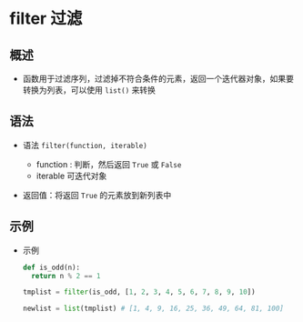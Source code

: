 # filter 过滤

## 概述

+ 函数用于过滤序列，过滤掉不符合条件的元素，返回一个迭代器对象，如果要转换为列表，可以使用 `list()` 来转换

## 语法

+ 语法 `filter(function, iterable)`

  + function : 判断，然后返回 `True` 或 `False`
  + iterable 可迭代对象

+ 返回值：将返回 `True` 的元素放到新列表中

## 示例

+ 示例

  ```py
  def is_odd(n):
    return n % 2 == 1

  tmplist = filter(is_odd, [1, 2, 3, 4, 5, 6, 7, 8, 9, 10])

  newlist = list(tmplist) # [1, 4, 9, 16, 25, 36, 49, 64, 81, 100]
  ```

